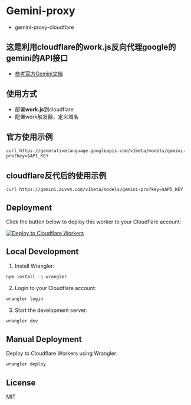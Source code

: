 # Gemini-proxy

- gemini-proxy-cloudflare

## 这是利用cloudflare的work.js反向代理google的gemini的API接口

- [参考官方Gemini文档](https://ai.google.dev/tutorials/rest_quickstart)

## 使用方式

- 部署**work.js**到cloudflare
- 配置work触发器，定义域名

## 官方使用示例

```shell
curl https://generativelanguage.googleapis.com/v1beta/models/gemini-pro?key=$API_KEY
```

## cloudflare反代后的使用示例

```shell
curl https://gemini.aivvm.com/v1beta/models/gemini-pro?key=$API_KEY
```

## Deployment

Click the button below to deploy this worker to your Cloudflare account:

[![Deploy to Cloudflare Workers](https://deploy.workers.cloudflare.com/button)](https://deploy.workers.cloudflare.com/?url=https://github.com/netcookies/Gemini-proxy)

## Local Development

1. Install Wrangler:
```bash
npm install -g wrangler
```

2. Login to your Cloudflare account:
```bash
wrangler login
```

3. Start the development server:
```bash
wrangler dev
```

## Manual Deployment

Deploy to Cloudflare Workers using Wrangler:

```bash
wrangler deploy
```

## License

MIT
